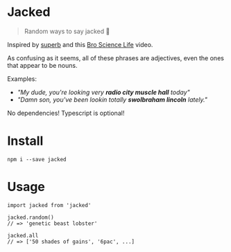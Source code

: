 # Jacked

> Random ways to say jacked 💪

Inspired by [superb](https://www.npmjs.com/package/superb) and this [Bro Science Life](https://www.youtube.com/watch?v=8XrgkvzAorM) video.

As confusing as it seems, all of these phrases are adjectives, even the ones that appear to be nouns.

Examples:

- *"My dude, you're looking very __radio city muscle hall__ today"*
- *"Damn son, you've been lookin totally __swolbraham lincoln__ lately."*

No dependencies! Typescript is optional!

# Install

`npm i --save jacked`

# Usage

```
import jacked from 'jacked'

jacked.random()
// => 'genetic beast lobster'

jacked.all
// => ['50 shades of gains', '6pac', ...]
```
